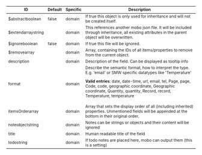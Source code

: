 <table class="schema-table" style="font-size: 0.75em; word-wrap: break-word;">
   <thead>
       <tr>
           <th>ID</th>
           <th>Default</th>
           <th>Specific</th>
           <th>Description</th>
       </tr>
   </thead>
   <tbody>
       <tr>
           <td class="schema-propertyName">$abstract<span class="schema-type schema-type-boolean">boolean</span></td>
           <td class="schema-defaultValue">false</td>
           <td class="schema-specific">domain</td>
           <td class="schema-description">If true this object is only used for inheritance and will not be created itself.</td>
       </tr>
       <tr>
           <td class="schema-propertyName">$extend<span class="schema-type schema-type-array">array</span><span class="schema-type schema-type-string">string</span></td>
           <td class="schema-defaultValue"></td>
           <td class="schema-specific">domain</td>
           <td class="schema-description">This references another mobo json file. It will be included through inheritance, all existing attributes in the parent object will be overwritten.</td>
       </tr>
       <tr>
           <td class="schema-propertyName">$ignore<span class="schema-type schema-type-boolean">boolean</span></td>
           <td class="schema-defaultValue">false</td>
           <td class="schema-specific">domain</td>
           <td class="schema-description">If true this file will be ignored.</td>
       </tr>
       <tr>
           <td class="schema-propertyName">$remove<span class="schema-type schema-type-array">array</span></td>
           <td class="schema-defaultValue"></td>
           <td class="schema-specific">domain</td>
           <td class="schema-description">Array, containing the IDs of all items/properties to remove from the current object.</td>
       </tr>
       <tr>
           <td class="schema-propertyName">description</td>
           <td class="schema-defaultValue"></td>
           <td class="schema-specific">domain</td>
           <td class="schema-description">Description of the field. Can be displayed as tooltip info</td>
       </tr>
       <tr>
           <td class="schema-propertyName">format</td>
           <td class="schema-defaultValue"></td>
           <td class="schema-specific">domain</td>
           <td class="schema-description">Describe the semantic format, how to interpret the type. E.g. 'email' or SMW specific datatypes like 'Temperature'<p class="schema-enum"><strong>Valid entries</strong>: date, date-time, url, email, tel, Page, page, Code, code, geographic coordinate, Geographic coordinate, Quantity, quantity, Record, record, Temperature, temperature</p></td>
       </tr>
       <tr>
           <td class="schema-propertyName">itemsOrder<span class="schema-type schema-type-array">array</span></td>
           <td class="schema-defaultValue"></td>
           <td class="schema-specific">domain</td>
           <td class="schema-description">Array that sets the display order of all (including inherited) properties. Unmentioned fields will be appended at the bottom in their original order.</td>
       </tr>
       <tr>
           <td class="schema-propertyName">note<span class="schema-type schema-type-object">object</span><span class="schema-type schema-type-string">string</span></td>
           <td class="schema-defaultValue"></td>
           <td class="schema-specific">domain</td>
           <td class="schema-description">Notes can be strings or objects and their content will be ignored</td>
       </tr>
       <tr>
           <td class="schema-propertyName">title</td>
           <td class="schema-defaultValue"></td>
           <td class="schema-specific">domain</td>
           <td class="schema-description">Human readable title of the field</td>
       </tr>
       <tr>
           <td class="schema-propertyName">todo<span class="schema-type schema-type-string">string</span></td>
           <td class="schema-defaultValue"></td>
           <td class="schema-specific">domain</td>
           <td class="schema-description">If todo notes are placed here, mobo can output them (this is a setting)</td>
       </tr>
   </tbody>
</table>
